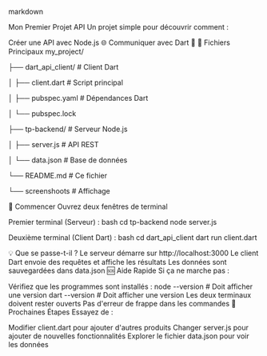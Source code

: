markdown

Mon Premier Projet API
Un projet simple pour découvrir comment :

Créer une API avec Node.js 🌐
Communiquer avec Dart 📱
📌 Fichiers Principaux
my_project/

├── dart_api_client/ # Client Dart

│ ├── client.dart # Script principal

│ ├── pubspec.yaml # Dépendances Dart

│ └── pubspec.lock

├── tp-backend/ # Serveur Node.js

│ ├── server.js # API REST

│ └── data.json # Base de données

└── README.md # Ce fichier

└── screenshoots # Affichage

🚀 Commencer
Ouvrez deux fenêtres de terminal

Premier terminal (Serveur) : bash cd tp-backend node server.js

Deuxième terminal (Client Dart) : bash cd dart_api_client dart run client.dart

💡 Que se passe-t-il ?
Le serveur démarre sur http://localhost:3000
Le client Dart envoie des requêtes et affiche les résultats
Les données sont sauvegardées dans data.json
🆘 Aide Rapide
Si ça ne marche pas :

Vérifiez que les programmes sont installés :
node --version  # Doit afficher une version
dart --version  # Doit afficher une version
Les deux terminaux doivent rester ouverts
Pas d'erreur de frappe dans les commandes
🎯 Prochaines Étapes
Essayez de :

Modifier client.dart pour ajouter d'autres produits
Changer server.js pour ajouter de nouvelles fonctionnalités
Explorer le fichier data.json pour voir les données

